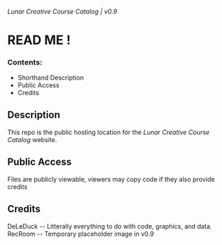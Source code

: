 ###### Lunar Creative Course Catalog | v0.9
# READ ME !
### Contents:
- Shorthand Description
- Public Access
- Credits
## Description
This repo is the public hosting location for the *Lunar Creative Course Catalog* website.
## Public Access
Files are publicly viewable, viewers may copy code if they also provide credits
## Credits
DeLeDuck -- Litterally everything to do with code, graphics, and data.
RecRoom -- Temporary placeholder image in v0.9
